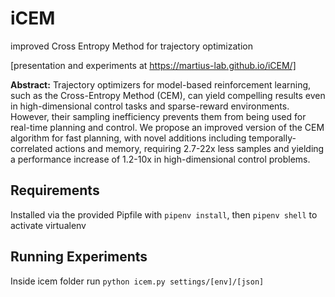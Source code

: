 # iCEM
improved Cross Entropy Method for trajectory optimization 

[presentation and experiments at https://martius-lab.github.io/iCEM/]

**Abstract:**
Trajectory optimizers for model-based reinforcement learning, such as the Cross-Entropy Method (CEM), can yield compelling results even in high-dimensional control tasks and sparse-reward environments. However, their sampling inefficiency prevents them from being used for real-time planning and control. We propose an improved version of the CEM algorithm for fast planning, with novel additions including temporally-correlated actions and memory, requiring 2.7-22x less samples and yielding a performance increase of 1.2-10x in high-dimensional control problems.
## Requirements
Installed via the provided Pipfile with `pipenv install`, then `pipenv shell` to activate virtualenv
## Running Experiments
Inside icem folder run `python icem.py settings/[env]/[json]`


